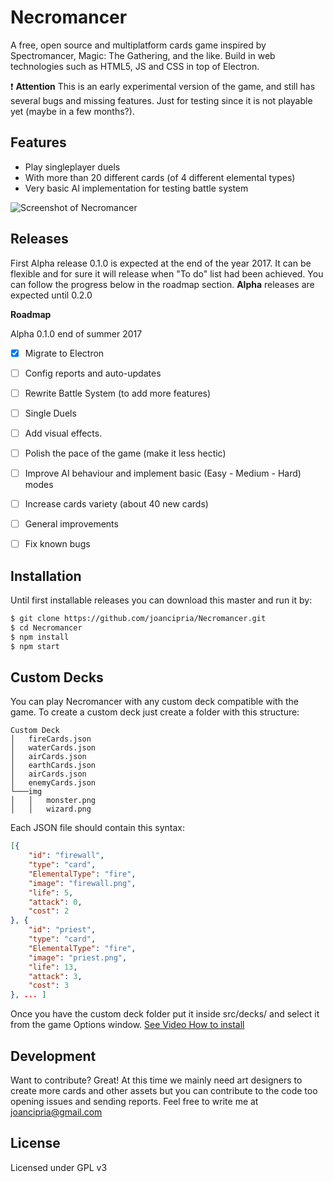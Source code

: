 # Necromancer
A free, open source and multiplatform cards game inspired by Spectromancer, Magic: The Gathering, and the like. Build in web technologies such as HTML5, JS and CSS in top of Electron.

:exclamation: **Attention** This is an early experimental version of the game, and still has several bugs and missing features. Just for testing since it is not playable yet (maybe in a  few months?).

Features
----
  - Play singleplayer duels
  - With more than 20 different cards (of 4 different elemental types)
  - Very basic AI implementation for testing battle system

  ![Screenshot of Necromancer](https://joancipria.files.wordpress.com/2017/05/screenshot.png)

Releases
----
First Alpha release 0.1.0 is expected at the end of the year 2017. It can be flexible and for sure it will release when "To do" list had been achieved. You can follow the progress below in the roadmap section. **Alpha** releases are expected until 0.2.0

**Roadmap**

Alpha 0.1.0 end of summer 2017
- [x] Migrate to Electron
- [ ] Config reports and auto-updates
- [ ] Rewrite Battle System (to add more features)
- [ ] Single Duels
- [ ] Add visual effects.
- [ ] Polish the pace of the game (make it less hectic)
- [ ] Improve AI behaviour and implement basic (Easy - Medium - Hard) modes
- [ ] Increase cards variety (about 40 new cards)
- [ ] General improvements
- [ ] Fix known bugs


Installation
----
Until first installable releases you can download this master and run it by:

```sh
$ git clone https://github.com/joancipria/Necromancer.git
$ cd Necromancer
$ npm install
$ npm start
```

Custom Decks
----
You can play Necromancer with any custom deck compatible with the game. To create a custom deck just create a folder with this structure:
```
Custom Deck
│   fireCards.json
│   waterCards.json    
│   airCards.json
│   earthCards.json
│   airCards.json
│   enemyCards.json
└───img
│   │   monster.png
│   │   wizard.png
```

Each JSON file should contain this syntax:
```json
[{
    "id": "firewall",
    "type": "card",
    "ElementalType": "fire",
    "image": "firewall.png",
    "life": 5,
    "attack": 0,
    "cost": 2
}, {
    "id": "priest",
    "type": "card",
    "ElementalType": "fire",
    "image": "priest.png",
    "life": 13,
    "attack": 3,
    "cost": 3
}, ... ]

```

Once you have the custom deck folder put it inside src/decks/ and select it from the game Options window. [See Video How to install](https://www.youtube.com/watch?v=SBXIMQAQU5A)

Development
----
Want to contribute? Great! At this time we mainly need art designers to create more cards and other assets but you can contribute to the code too opening issues and sending reports. Feel free to write me at joancipria@gmail.com


License
----
Licensed under GPL v3
